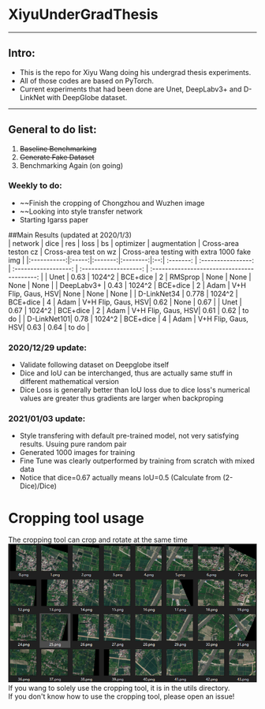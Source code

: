 # XiyuUnderGradThesis
---
## Intro: 
+ This is the repo for Xiyu Wang doing his undergrad thesis experiments.  
+ All of those codes are based on PyTorch.  
+ Current experiments that had been done are Unet, DeepLabv3+ and D-LinkNet with DeepGlobe dataset.  
---
## General to do list:  
1. ~~Baseline Benchmarking~~  
2. ~~Generate Fake Dataset~~  
3. Benchmarking Again (on going)  

### Weekly to do:  
+ ~~Finish the cropping of Chongzhou and Wuzhen image
+ ~~Looking into style transfer network  
+ Starting Igarss paper  


##Main Results (updated at 2020/1/3)  
| network     | dice  | res     | loss     | bs | optimizer | augmentation       | Cross-area teston cz | Cross-area test on wz | Cross-area testing with extra 1000 fake img |
|:-----------:|:-----:|:-------:|:--------:|:--:| :-------: | :----------------: | :------------------: | :-------------------: | :-----------------------------------------: |
| Unet        | 0.63  | 1024^2  | BCE+dice | 2  | RMSprop   | None               | None                 | None                  | None |
| DeepLabv3+  | 0.43  | 1024^2  | BCE+dice | 2  | Adam      | V+H Flip, Gaus, HSV| None                 | None                  | None |
| D-LinkNet34 | 0.778 | 1024^2  | BCE+dice | 4  | Adam      | V+H Flip, Gaus, HSV| 0.62                 | None                  | 0.67 |
| Unet        | 0.67  | 1024^2  | BCE+dice | 2  | Adam      | V+H Flip, Gaus, HSV| 0.61                 | 0.62                  | to do |
| D-LinkNet101| 0.78  | 1024^2  | BCE+dice | 4  | Adam      | V+H Flip, Gaus, HSV| 0.63                 | 0.64                  | to do |

### 2020/12/29 update:  
+ Validate following dataset on Deepglobe itself  
+ Dice and IoU can be interchanged, thus are actually same stuff in different mathematical version  
+ Dice Loss is generally better than IoU loss due to dice loss's numerical values are greater thus gradients are larger when backproping  

### 2021/01/03 update:
+ Style transfering with default pre-trained model, not very satisfying results. Usuing pure random pair  
+ Generated 1000 images for training  
+ Fine Tune was clearly outperformed by training from scratch with mixed data  
+ Notice that dice=0.67 actually means IoU=0.5 (Calculate from (2-Dice)/Dice)

# Cropping tool usage
The cropping tool can crop and rotate at the same time  
![Image text](https://github.com/TimandXiyu/XiyuUnderGradThesis/blob/main/readme_img/readme_image_1.png)  
If you wang to solely use the cropping tool, it is in the utils directory.  
If you don't know how to use the cropping tool, please open an issue!  


